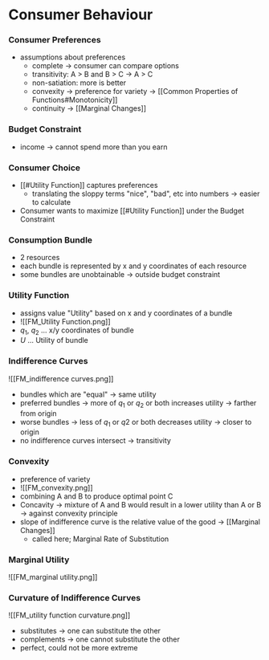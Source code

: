 # Consumer Behaviour
### Consumer Preferences
- assumptions about preferences
	- complete -> consumer can compare options
	- transitivity: A > B and B > C -> A > C
	- non-satiation: more is better
	- convexity -> preference for variety -> [[Common Properties of Functions#Monotonicity]]
	- continuity -> [[Marginal Changes]]

### Budget Constraint
- income -> cannot spend more than you earn

### Consumer Choice
- [[#Utility Function]] captures preferences 
	- translating the sloppy terms "nice", "bad", etc into numbers -> easier to calculate
- Consumer wants to maximize [[#Utility Function]] under the Budget Constraint

### Consumption Bundle
- 2 resources
- each bundle is represented by x and y coordinates of each resource
- some bundles are unobtainable -> outside budget constraint

### Utility Function
- assigns value "Utility" based on x and y coordinates of a bundle
- ![[FM_Utility Function.png]]
- $q_1$, $q_2$ ... x/y coordinates of bundle
- $U$ ... Utility of bundle

### Indifference Curves
![[FM_indifference curves.png]]
- bundles which are "equal" -> same utility
- preferred bundles -> more of $q_1$ or $q_2$ or both increases utility -> farther from origin
- worse bundles -> less of $q_1$ or $q2$ or both decreases utility -> closer to origin
- no indifference curves intersect -> transitivity

### Convexity
- preference of variety
- ![[FM_convexity.png]]
- combining A and B to produce optimal point C
- Concavity -> mixture of A and B would result in a lower utility than A or B -> against convexity principle
- slope of indifference curve is the relative value of the good -> [[Marginal Changes]]
	- called here; Marginal Rate of Substitution

### Marginal Utility
![[FM_marginal utility.png]]
### Curvature of Indifference Curves
![[FM_utility function curvature.png]]
- substitutes -> one can substitute the other
- complements -> one cannot substitute the other
- perfect, could not be more extreme
